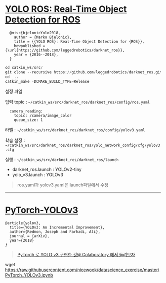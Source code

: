 # [YOLO ROS: Real-Time Object Detection for ROS](https://github.com/leggedrobotics/darknet_ros)

```
  @misc{bjelonicYolo2018,
    author = {Marko Bjelonic},
    title = {{YOLO ROS}: Real-Time Object Detection for {ROS}},
    howpublished = {\url{https://github.com/leggedrobotics/darknet_ros}},
    year = {2016--2018},
  }
```
 
```python   
cd catkin_ws/src/
git clone --recursive https://github.com/leggedrobotics/darknet_ros.git
cd  ..
catkin_make -DCMAKE_BUILD_TYPE=Release

```

설정 파일 

입력 topic : `~/catkin_ws/src/darknet_ros/darknet_ros/config/ros.yaml`
```
  camera_reading:
    topic: /camera/image_color
    queue_size: 1
```

라벨 : `~/catkin_ws/src/darknet_ros/darknet_ros/config/yolov3.yaml`


학습 설정 : `~/catkin_ws/src/darknet_ros/darknet_ros/yolo_network_config/cfg/yolov3.cfg`

실행 : `~/catkin_ws/src/darknet_ros/darknet_ros/launch`
- darknet_ros.launch : YOLOv2-tiny
- yolo_v3.launch : YOLOv3

> ros.yaml과 yolov3.yaml은 launch파일에서 수정 



---



# [PyTorch-YOLOv3](https://github.com/eriklindernoren/PyTorch-YOLOv3)

```
@article{yolov3,
  title={YOLOv3: An Incremental Improvement},
  author={Redmon, Joseph and Farhadi, Ali},
  journal = {arXiv},
  year={2018}
}
```

> [PyTorch 로 YOLO v3 구현한 것을 Colaboratory 에서 돌려보자](https://medium.com/@hyunseokjeong/pytorch-%EB%A1%9C-yolo-v3-%EA%B5%AC%ED%98%84%ED%95%9C-%EA%B2%83%EC%9D%84-colaboratory-%EC%97%90%EC%84%9C-%EB%8F%8C%EB%A0%A4%EB%B3%B4%EC%9E%90-5b99e847b420) 

wget https://raw.githubusercontent.com/nicewook/datascience_exercise/master/PyTorch_YOLOv3.ipynb

